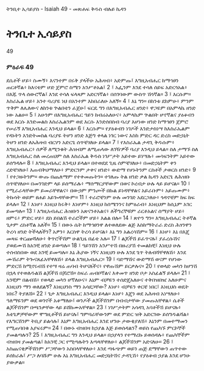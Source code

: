 ﻿
 ትንቢተ ኢሳይያስ - Isaiah 49 - መጽሐፍ ቅዱስ ብሉይ ኪዳን
# ትንቢተ ኢሳይያስ
49
### ምዕራፍ 49
ደሴቶች ሆይ፥ ስሙኝ፥ እናንተም በሩቅ ያላችሁ አሕዛብ፥ አድምጡ፤ እግዚአብሔር ከማኅፀን ጠርቶኛል፥ ከእናቴም ሆድ ጀምሮ ስሜን አንሥቶአል፤
2 ፤ አፌንም እንደ ተሳለ ሰይፍ አድርጎአል፥ በእጁ ጥላ ሰውሮኛል፤ እንደ ተሳለ ፍላጻም አድርጎኛል፥ በሰገባውም ውስጥ ሽጎኛል።
3 ፤ እርሱም። እስራኤል ሆይ፥ አንተ ባሪያዬ ነህ በአንተም እከበራለሁ አለኝ።
4 ፤ እኔ ግን። በከንቱ ደከምሁ፥ ምንም ጥቅም ለሌለውና ለከንቱ ጕልበቴን ፈጀሁ፤ ፍርዴ ግን በእግዚአብሔር ዘንድ፥ ዋጋዬም በአምላኬ ዘንድ ነው አልሁ።
5 ፤ አሁንም በእግዚአብሔር ዓይን ከብሬአለሁና፥ አምላኬም ጕልበት ሆኖኛልና ያዕቆብን ወደ እርሱ እንድመልስ እስራኤልንም ወደ እርሱ እንድሰበስብ ባሪያ እሆነው ዘንድ ከማኅፀን ጀምሮ የሠራኝ እግዚአብሔር እንዲህ ይላል።
6 ፤ እርሱም። የያዕቆብን ነገዶች እንድታስነሣ ከእስራኤልም የዳኑትን እንድትመስል ባሪያዬ ትሆን ዘንድ እጅግ ቀላል ነገር ነውና እስከ ምድር ዳር ድረስ መድኃኒት ትሆን ዘንድ ለአሕዛብ ብርሃን አድርጌ ሰጥቼሃለሁ ይላል።
7 ፤ የእስራኤል ታዳጊ ቅዱሱም፥ እግዚአብሔር፥ ሰዎች ለሚንቁት ሕዝብም ለሚጠላው ለገዥዎች ባሪያ እንዲህ ይላል። ስለ ታማኙ ስለ እግዚአብሔር ስለ መረጠህም ስለ እስራኤል ቅዱስ ነገሥታት አይተው ይነሣሉ፥ መሳፍንትም አይተው ይሰግዳሉ።
8 ፤ እግዚአብሔር እንዲህ ይላል። በተወደደ ጊዜ ሰምቼሃለሁ፥ በመድኃኒትም ቀን ረድቼሃለሁ፤ እጠብቅህማለሁ፥ ምድርንም ታቀና ዘንድ፥ ውድማ የሆኑትንም ርስቶች ታወርስ ዘንድ፥
9 ፤ የተጋዙትንም። ውጡ በጨለማም የተቀመጡትን። ተገለጡ ትል ዘንድ ቃል ኪዳን አድርጌ ለሕዝቡ ሰጥቼሃለሁ። በመንገድም ላይ ይሰማራሉ፥ ማሰማርያቸውም በወና ኮረብታ ሁሉ ላይ ይሆናል።
10 ፤ የሚራራላቸውም ይመራቸዋልና፥ በውኃም ምንጮች በኩል ይነዳቸዋልና አይራቡም፥ አይጠሙም፥ ትኩሳት ወይም ፀሐይ አይጐዳቸውም።
11 ፤ ተራሮቼንም ሁሉ መንገድ አደርጋለሁ፥ ጎዳኖቼም ከፍ ከፍ ይላሉ።
12 ፤ እነሆ፥ እነዚህ ከሩቅ፥ እነሆም፥ እነዚህ ከሰሜንንና ከምዕራብ፥ እነዚህም ከሲኒም አገር ይመጣሉ።
13 ፤ እግዚአብሔር ሕዝቡን አጽናንቶአልና፥ ለችግረኞቹም ራርቶአልና ሰማያት ሆይ፥ ዘምሩ፥ ምድር ሆይ፥ ደስ ይበልሽ ተራሮችም ሆይ፥ እልል በሉ።
14 ፤ ጽዮን ግን። እግዚአብሔር ትቶኛል ጌታም ረስቶኛል አለች።
15 ፤ በውኑ ሴት ከማኅፀንዋ ለተወለደው ልጅ እስከማትራራ ድረስ ሕፃንዋን ትረሳ ዘንድ ትችላለችን? አዎን፥ እርስዋ ትረሳ ይሆናል፥ እኔ ግን አልረሳሽም።
16 ፤ እነሆ፥ እኔ በእጄ መጻፍ ቀርጬሻለሁ፥ ቅጥሮችሽም ሁልጊዜ በፊቴ አሉ።
17 ፤ ልጆችሽ ይፈጥናሉ፤ ያፈረሱሽና ያወደሙሽ ከአንቺ ዘንድ ይወጣሉ።
18 ፤ ዓይንሽን አንሥተሽ በዙሪያሽ ተመልከቺ፤ እነዚህ ሁሉ ተሰብስበው ወደ አንቺ ይመጣሉ። እኔ ሕያው ነኝና እነዚህን ሁሉ እንደ ጌጥ ትለብሻቸዋለሽ፥ እንደ ሙሽራም ትጐናጸፊአቸዋለሽ፥ ይላል እግዚአብሔር።
19 ፤ ባድማሽና ውድማሽ ወናም የሆነው ምድርሽ ከሚኖሩብሽ የተሣ ዛሬ ጠባብ ትሆናለችና፥ የዋጡሽም ይርቃሉና።
20 ፤ የወላድ መካን ከሆንሽ በኋላ የተወለዱልሽ ልጆችሽ በጆሮሽ። ስፍራ ጠብቦኛልና እቀመጥ ዘንድ ቦታ አስፊልኝ ይላሉ።
21 ፤ አንቺም በልብሽ፥ የወላድ መካን ሆኛለሁና፥ እኔም ብቻዬን ተሰድጄአለሁና ተቅበዝበዤ አለሁምና እነዚህን ማን ወለደልኝ? እነዚህንስ ማን አሳደጋቸው? እነሆ፥ ብቻዬን ቀርቼ ነበር፤ እነዚህስ ወዴት ነበሩ? ትያለሽ።
22 ፤ ጌታ እግዚአብሔር እንዲህ ይላል። እነሆ፥ እጄን ወደ አሕዛብ አነሣለሁ፥ ዓለማዬንም ወደ ወገኖች አቆማለሁ፤ ወንዶች ልጆችሽንም በብብታቸው ያመጡአቸዋል፥ ሴቶች ልጆችሽንም በጫንቃቸው ላይ ይሸከሙአቸዋል።
23 ፤ ነገሥታትም አሳዳጊ አባቶችሽ ይሆናሉ፥ እቴጌዎቻቸውም ሞግዚቶችሽ ይሆናሉ፤ ግምባራቸውንም ወደ ምድር ዝቅ አድርገው ይሰግዱልሻል፥ የእግርሽንም ትቢያ ይልሳሉ፤ እኔም እግዚአብሔር እንደ ሆንሁ ታውቂያለሽ፥ እኔንም በመተማመን የሚጠባበቁ አያፍሩም።
24 ፤ በውኑ ብዝበዛ ከኃያል እጅ ይወሰዳልን? ወይስ የጨካኙ ምርኮኞች ያመልጣሉን?
25 ፤ እግዚአብሔር ግን እንዲህ ይላል። በኃያላን የተማረኩ ይወሰዳሉ፥ የጨካኞችም ብዝበዛ ያመልጣል፤ ከአንቺ ጋር የሚጣሉትን እጣላቸዋለሁ፥ ልጆችሽንም አድናለሁ።
26 ፤ አስጨናቂዎችሽንም ሥጋቸውን አስበላቸዋለሁ፥ እንደ ጣፋጭም ወይን ጠጅ ደማቸውን ጠጥተው ይሰክራሉ፤ ሥጋ ለባሹም ሁሉ እኔ እግዚአብሔር መድኃኒትሽና ታዳጊሽ፥ የያዕቆብ ኃያል እንደ ሆንሁ ያውቃል። 
